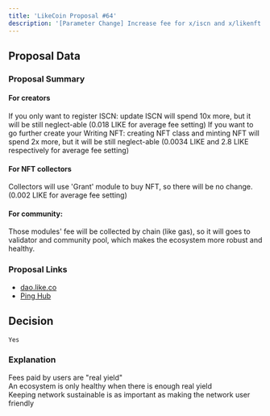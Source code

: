 ```yaml
---
title: 'LikeCoin Proposal #64'
description: '[Parameter Change] Increase fee for x/iscn and x/likenft'
---
```


## Proposal Data

### Proposal Summary

#### For creators
If you only want to register ISCN: update ISCN will spend 10x more, but it will be still neglect-able (0.018 LIKE for average fee setting)
If you want to go further create your Writing NFT: creating NFT class and minting NFT will spend 2x more, but it will be still neglect-able (0.0034 LIKE and 2.8 LIKE respectively for average fee setting)

#### For NFT collectors
Collectors will use 'Grant' module to buy NFT, so there will be no change. (0.002 LIKE for average fee setting)

#### For community:
Those modules' fee will be collected by chain (like gas), so it will goes to validator and community pool, which makes the ecosystem more robust and healthy.

### Proposal Links
- [dao.like.co](https://dao.like.co/proposals/64)
- [Ping Hub](https://ping.pub/likecoin/gov/64)


## Decision
`Yes`

### Explanation
Fees paid by users are "real yield"  
An ecosystem is only healthy when there is enough real yield  
Keeping network sustainable is as important as making the network user friendly  
